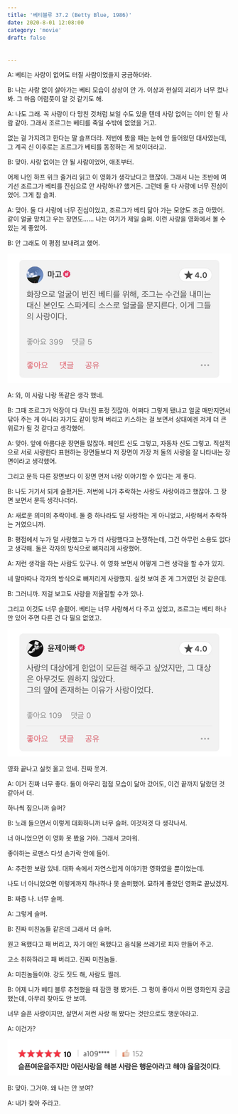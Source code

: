```yaml
---
title: '베티블루 37.2 (Betty Blue, 1986)'
date: 2020-8-01 12:08:00
category: 'movie'
draft: false


---
```


A: 베티는 사랑이 없어도 터질 사람이었을지 궁금하더라.

B: 나는 사랑 없이 살아가는 베티 모습이 상상이 안 가. 이상과 현실의 괴리가 너무 컸나 봐. 그 마음 어렴풋이 알 것 같기도 해.

A: 나도 그래. 꼭 사랑이 다 망친 것처럼 보일 수도 있을 텐데 사랑 없이는 이미 안 될 사람 같아. 그래서 조르그는 베티를 죽일 수밖에 없었을 거고.

없는 걸 가지려고 한다는 말 슬프더라. 저번에 봤을 때는 눈에 안 들어왔던 대사였는데, 그 계곡 신 이후로는 조르그가 베티를 동정하는 게 보이더라고.

B: 맞아. 사랑 없이는 안 될 사람이었어, 애초부터.

어제 나인 하프 위크 줄거리 읽고 이 영화가 생각났다고 했잖아. 그래서 나는 초반에 여기선 조르그가 베티를 진심으로 안 사랑하나? 했거든. 그런데 둘 다 사랑에 너무 진심이었어. 그게 참 슬퍼.

A: 맞아. 둘 다 사랑에 너무 진심이었고, 조르그가 베티 닮아 가는 모양도 조금 아팠어. 같이 얼굴 망치고 우는 장면도...... 나는 여기가 제일 슬퍼. 이런 사랑을 영화에서 볼 수 있는 게 좋았어.

B: 안 그래도 이 평점 보내려고 했어.

![](./images/cap1.jpeg)

A: 와, 이 사람 나랑 똑같은 생각 했네.

B: 그때 조르그가 억장이 다 무너진 표정 짓잖아. 어쩌다 그렇게 됐냐고 얼굴 매만지면서 닦아 주는 게 아니라 자기도 같이 망쳐 버리고 키스하는 걸 보면서 상대에겐 저게 더 큰 위로가 될 것 같다고 생각했어.

A: 맞아. 앞에 아름다운 장면들 많잖아. 페인트 신도 그렇고, 자동차 신도 그렇고. 직설적으로 서로 사랑한다 표현하는 장면들보다 저 장면이 가장 저 둘의 사랑을 잘 나타내는 장면이라고 생각했어.

그리고 문득 다른 장면보다 이 장면 먼저 너랑 이야기할 수 있다는 게 좋다.

B: 나도 거기서 되게 슬펐거든. 저번에 니가 추락하는 사랑도 사랑이라고 했잖아. 그 장면 보면서 문득 생각나더라.

A: 새로운 의미의 추락이네. 둘 중 하나라도 덜 사랑하는 게 아니었고, 사랑해서 추락하는 거였으니까.

B: 평점에서 누가 덜 사랑했고 누가 더 사랑했다고 논쟁하는데, 그건 아무런 소용도 없다고 생각해. 둘은 각자의 방식으로 뼈저리게 사랑했어.

A: 저런 생각을 하는 사람도 있구나. 이 영화 보면서 어떻게 그런 생각을 할 수가 있지.

네 말마따나 각자의 방식으로 뼈저리게 사랑했지. 실컷 보여 준 게 그거였던 것 같은데.

B: 그러니까. 저걸 보고도 사랑을 저울질할 수가 있나.

그리고 이것도 너무 슬펐어. 베티는 너무 사랑해서 다 주고 싶었고, 조르그는 베티 하나만 있어 주면 다른 건 다 필요 없었고.

![](./images/cap2.jpeg)

영화 끝나고 실컷 울고 있네. 진짜 웃겨.

A: 이거 진짜 너무 좋다. 둘이 아무리 점점 모습이 닮아 갔어도, 이건 끝까지 달랐던 것 같아서 더.

하나씩 짚으니까 슬퍼?

B: 노래 들으면서 이렇게 대화하니까 너무 슬퍼. 이것저것 다 생각나서.

너 아니었으면 이 영화 못 봤을 거야. 그래서 고마워.

좋아하는 로맨스 다섯 손가락 안에 들어.

A: 추천한 보람 있네. 대화 속에서 자연스럽게 이야기한 영화였을 뿐이었는데.

나도 너 아니었으면 이렇게까지 하나하나 못 슬퍼했어. 묘하게 좋았던 영화로 끝났겠지.

B: 짜증 나. 너무 슬퍼.

A: 그렇게 슬퍼.

B: 진짜 미친놈들 같은데 그래서 더 슬퍼.

원고 욕했다고 패 버리고, 자기 애인 욕했다고 음식물 쓰레기로 피자 만들어 주고.

고소 취하하라고 패 버리고. 진짜 미친놈들.

A: 미친놈들이야. 강도 짓도 해, 사람도 찔러.

B: 어제 니가 베티 블루 추천했을 때 잠깐 평 봤거든. 그 평이 좋아서 어떤 영화인지 궁금했는데, 아무리 찾아도 안 보여.

너무 슬픈 사랑이지만, 살면서 저런 사랑 해 봤다는 것만으로도 행운아라고.

A: 이건가?

![](./images/cap3.png)

B: 맞아. 그거야. 왜 나는 안 보여?

A: 내가 찾아 주라고.


